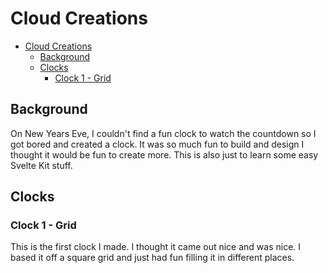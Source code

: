 # Cloud Creations


- [Cloud Creations](#cloud-creations)
  - [Background](#background)
  - [Clocks](#clocks)
    - [Clock 1 - Grid](#clock-1---grid)

## Background

On New Years Eve, I couldn't find a fun clock to watch the countdown so I got bored and created a clock. It was so much fun to build and design I thought it would be fun to create more. This is also just to learn some easy Svelte Kit stuff.

## Clocks

### Clock 1 - Grid

This is the first clock I made. I thought it came out nice and was nice. I based it off a square grid and just had fun filling it in different places.
